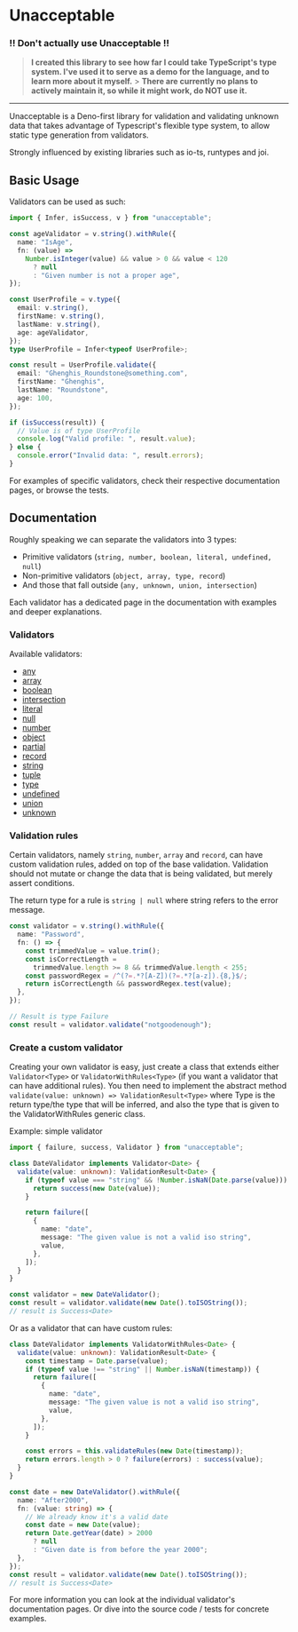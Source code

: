 # Unacceptable

### !! Don't actually use Unacceptable !!

> **I created this library to see how far I could take TypeScript's type
> system. I've used it to serve as a demo for the language, and to learn more
> about it myself.** > **There are currently no plans to actively maintain it,
> so while it might work, do NOT use it.**

---

Unacceptable is a Deno-first library for validation and validating unknown data
that takes advantage of Typescript's flexible type system, to allow static type
generation from validators.

Strongly influenced by existing libraries such as io-ts, runtypes and joi.

## Basic Usage

Validators can be used as such:

```ts
import { Infer, isSuccess, v } from "unacceptable";

const ageValidator = v.string().withRule({
  name: "IsAge",
  fn: (value) =>
    Number.isInteger(value) && value > 0 && value < 120
      ? null
      : "Given number is not a proper age",
});

const UserProfile = v.type({
  email: v.string(),
  firstName: v.string(),
  lastName: v.string(),
  age: ageValidator,
});
type UserProfile = Infer<typeof UserProfile>;

const result = UserProfile.validate({
  email: "Ghenghis_Roundstone@something.com",
  firstName: "Ghenghis",
  lastName: "Roundstone",
  age: 100,
});

if (isSuccess(result)) {
  // Value is of type UserProfile
  console.log("Valid profile: ", result.value);
} else {
  console.error("Invalid data: ", result.errors);
}
```

For examples of specific validators, check their respective documentation pages,
or browse the tests.

## Documentation

Roughly speaking we can separate the validators into 3 types:

- Primitive validators (`string, number, boolean, literal, undefined, null`)
- Non-primitive validators (`object, array, type, record`)
- And those that fall outside (`any, unknown, union, intersection`)

Each validator has a dedicated page in the documentation with examples and
deeper explanations.

### Validators

Available validators:

- [any](docs/any.md)
- [array](docs/array.md)
- [boolean](docs/boolean.md)
- [intersection](docs/intersection.md)
- [literal](docs/literal.md)
- [null](docs/null.md)
- [number](docs/number.md)
- [object](docs/object.md)
- [partial](docs/partial.md)
- [record](docs/record.md)
- [string](docs/string.md)
- [tuple](docs/tuple.md)
- [type](docs/type.md)
- [undefined](docs/undefined.md)
- [union](docs/union.md)
- [unknown](docs/unknown.md)

### Validation rules

Certain validators, namely `string`, `number`, `array` and `record`, can have
custom validation rules, added on top of the base validation. Validation should
not mutate or change the data that is being validated, but merely assert
conditions.

The return type for a rule is `string | null` where string refers to the error
message.

```ts
const validator = v.string().withRule({
  name: "Password",
  fn: () => {
    const trimmedValue = value.trim();
    const isCorrectLength =
      trimmedValue.length >= 8 && trimmedValue.length < 255;
    const passwordRegex = /^(?=.*?[A-Z])(?=.*?[a-z]).{8,}$/;
    return isCorrectLength && passwordRegex.test(value);
  },
});

// Result is type Failure
const result = validator.validate("notgoodenough");
```

### Create a custom validator

Creating your own validator is easy, just create a class that extends either
`Validator<Type>` or `ValidatorWithRules<Type>` (if you want a validator that
can have additional rules). You then need to implement the abstract method
`validate(value: unknown) => ValidationResult<Type>` where Type is the return
type/the type that will be inferred, and also the type that is given to the
ValidatorWithRules generic class.

Example: simple validator

```ts
import { failure, success, Validator } from "unacceptable";

class DateValidator implements Validator<Date> {
  validate(value: unknown): ValidationResult<Date> {
    if (typeof value === "string" && !Number.isNaN(Date.parse(value))) {
      return success(new Date(value));
    }

    return failure([
      {
        name: "date",
        message: "The given value is not a valid iso string",
        value,
      },
    ]);
  }
}

const validator = new DateValidator();
const result = validator.validate(new Date().toISOString());
// result is Success<Date>
```

Or as a validator that can have custom rules:

```ts
class DateValidator implements ValidatorWithRules<Date> {
  validate(value: unknown): ValidationResult<Date> {
    const timestamp = Date.parse(value);
    if (typeof value !== "string" || Number.isNaN(timestamp)) {
      return failure([
        {
          name: "date",
          message: "The given value is not a valid iso string",
          value,
        },
      ]);
    }

    const errors = this.validateRules(new Date(timestamp));
    return errors.length > 0 ? failure(errors) : success(value);
  }
}

const date = new DateValidator().withRule({
  name: "After2000",
  fn: (value: string) => {
    // We already know it's a valid date
    const date = new Date(value);
    return Date.getYear(date) > 2000
      ? null
      : "Given date is from before the year 2000";
  },
});
const result = validator.validate(new Date().toISOString());
// result is Success<Date>
```

For more information you can look at the individual validator's documentation
pages. Or dive into the source code / tests for concrete examples.
